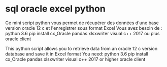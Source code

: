 # sql oracle excel python
Ce mini script python vous permet de récupérer des données d'une base version oracle 12 c et l'enregistrer sous format Excel 
Vous avez besoin de :
python 3.6 
pip install cx_Oracle pandas xlsxwriter 
visual c++ 2017 ou plus 
oracle client 


This python script allows you to retrieve data from an oracle 12 c version database and save it in Excel format You need: 
python 3.6 
pip install cx_Oracle pandas xlsxwriter 
visual c++ 2017 or higher 
oracle client
